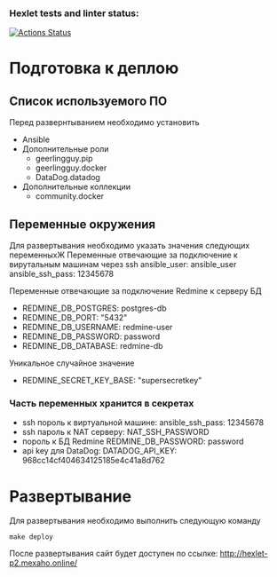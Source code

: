### Hexlet tests and linter status:
[![Actions Status](https://github.com/VGrishutin/devops-for-programmers-project-76/actions/workflows/hexlet-check.yml/badge.svg)](https://github.com/VGrishutin/devops-for-programmers-project-76/actions)


# Подготовка к деплою
## Список используемого ПО
Перед развернтыванием необходимо установить 
- Ansible
- Дополнительные роли
    - geerlingguy.pip
    - geerlingguy.docker
    - DataDog.datadog
- Дополнительные коллекции
    - community.docker

## Переменные окружения
Для развертывания необходимо указать значения следующих переменныхЖ
Переменные отвечающие за подключение к вирутальным машинам через ssh
ansible_user: ansible_user
ansible_ssh_pass: 12345678

Переменные отвечающие за подключение Redmine к серверу БД
- REDMINE_DB_POSTGRES: postgres-db
- REDMINE_DB_PORT: "5432"
- REDMINE_DB_USERNAME: redmine-user
- REDMINE_DB_PASSWORD: password
- REDMINE_DB_DATABASE: redmine-db

Уникальное случайное значение
- REDMINE_SECRET_KEY_BASE: "supersecretkey"

### Часть переменных хранится в секретах
- ssh пороль к виртуальной машине: ansible_ssh_pass: 12345678
- ssh пароль к NAT серверу: NAT_SSH_PASSWORD
- пороль к БД Redmine REDMINE_DB_PASSWORD: password
- api key для DataDog: DATADOG_API_KEY: 968cc14cf404634125185e4c41a8d762

# Развертывание
Для развертывания необходимо выполнить следующую команду
```
make deploy
```

После развертывания сайт будет доступен по ссылке: http://hexlet-p2.mexaho.online/
